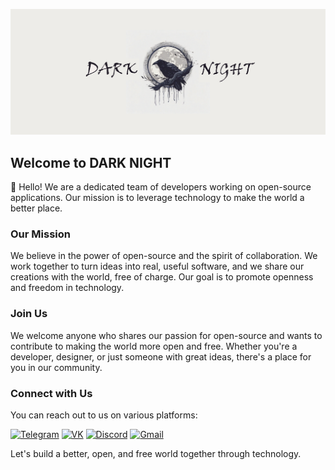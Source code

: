![darknight_obl](https://raw.githubusercontent.com/darkmoonight/.github/main/profile/images/darknight_obl.png)

## Welcome to DARK NIGHT

👋 Hello! We are a dedicated team of developers working on open-source applications. Our mission is to leverage technology to make the world a better place.

### Our Mission

We believe in the power of open-source and the spirit of collaboration. We work together to turn ideas into real, useful software, and we share our creations with the world, free of charge. Our goal is to promote openness and freedom in technology.

### Join Us

We welcome anyone who shares our passion for open-source and wants to contribute to making the world more open and free. Whether you're a developer, designer, or just someone with great ideas, there's a place for you in our community.

### Connect with Us

You can reach out to us on various platforms:

[![Telegram](https://img.shields.io/badge/Telegram-2CA5E0?style=for-the-badge&logo=telegram&logoColor=white)](https://t.me/+bXvLJdzO2pZiZGVi)
[![VK](https://img.shields.io/badge/vk-blue?style=for-the-badge&logo=vk&logoColor=white)](https://vk.com/darkmoonight)
[![Discord](https://img.shields.io/badge/Discord-%237289DA.svg?style=for-the-badge&logo=discord&logoColor=white)](https://discord.gg/JMMa9aHh8f)
[![Gmail](https://img.shields.io/badge/Gmail-D14836?style=for-the-badge&logo=gmail&logoColor=white)](mailto:darkmoonight2022@gmail.com)

Let's build a better, open, and free world together through technology.
